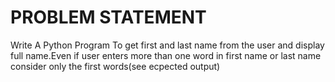 # PROBLEM STATEMENT
Write A Python Program To get first and last name from the user and display full name.Even if user enters more than one word in first name or last name consider only the first words(see ecpected output)

